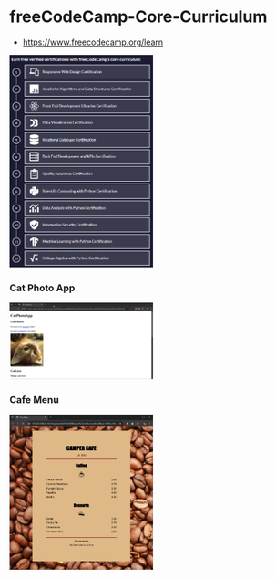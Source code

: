 # freeCodeCamp-Core-Curriculum
- https://www.freecodecamp.org/learn

<img src='assets/curriculum.png' width=50%>

### Cat Photo App
<img src='assets/cat_photo_app.gif' width=50%>

### Cafe Menu
<img src='assets/cafe_menu.png' width=50%>
